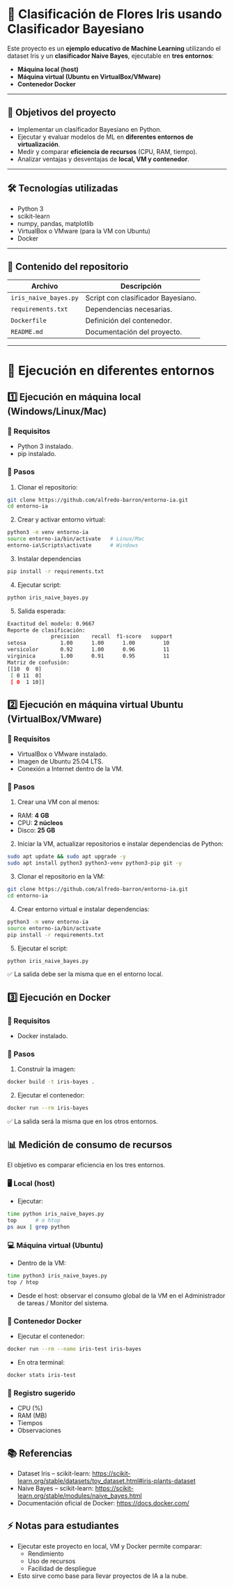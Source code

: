 # 🌸 Clasificación de Flores Iris usando Clasificador Bayesiano  

Este proyecto es un **ejemplo educativo de Machine Learning** utilizando el dataset Iris y un **clasificador Naive Bayes**, ejecutable en **tres entornos**:

- **Máquina local (host)**
- **Máquina virtual (Ubuntu en VirtualBox/VMware)**
- **Contenedor Docker**

---

## 📌 Objetivos del proyecto


- Implementar un clasificador Bayesiano en Python.
- Ejecutar y evaluar modelos de ML en **diferentes entornos de virtualización**.
- Medir y comparar **eficiencia de recursos** (CPU, RAM, tiempo).
- Analizar ventajas y desventajas de **local, VM y contenedor**.

---

## 🛠 Tecnologías utilizadas

- Python 3  
- scikit-learn  
- numpy, pandas, matplotlib  
- VirtualBox o VMware (para la VM con Ubuntu)  
- Docker  

---

## 📂 Contenido del repositorio

| Archivo | Descripción |
|---------|-------------|
| `iris_naive_bayes.py` | Script con clasificador Bayesiano. |
| `requirements.txt` | Dependencias necesarias. |
| `Dockerfile` | Definición del contenedor. |
| `README.md` | Documentación del proyecto. |

---

# 🔹 Ejecución en diferentes entornos

## 1️⃣ Ejecución en máquina local (Windows/Linux/Mac)

### 💾 Requisitos
- Python 3 instalado.  
- pip instalado.  

### 🚀 Pasos

1. Clonar el repositorio:

```bash
git clone https://github.com/alfredo-barron/entorno-ia.git
cd entorno-ia
```

2. Crear y activar entorno virtual:

```bash
python3 -m venv entorno-ia
source entorno-ia/bin/activate   # Linux/Mac
entorno-ia\Scripts\activate      # Windows
```

3.	Instalar dependencias

```bash
pip install -r requirements.txt
```

4. Ejecutar script:

```bash
python iris_naive_bayes.py
```

5. Salida esperada:

```bash
Exactitud del modelo: 0.9667
Reporte de clasificación:
              precision    recall  f1-score   support
setosa           1.00      1.00      1.00         10
versicolor       0.92      1.00      0.96         11
virginica        1.00      0.91      0.95         11
Matriz de confusión:
[[10  0  0]
 [ 0 11  0]
 [ 0  1 10]]
```

## 2️⃣ Ejecución en máquina virtual Ubuntu (VirtualBox/VMware)

### 💾 Requisitos
- VirtualBox o VMware instalado.  
- Imagen de Ubuntu 25.04 LTS.  
- Conexión a Internet dentro de la VM.

### 🚀 Pasos

1.	Crear una VM con al menos:

- RAM: **4 GB**
- CPU: **2 núcleos**
- Disco: **25 GB**

2. Iniciar la VM, actualizar repositorios e instalar dependencias de Python:

```bash
sudo apt update && sudo apt upgrade -y
sudo apt install python3 python3-venv python3-pip git -y
```

3. Clonar el repositorio en la VM:

```bash
git clone https://github.com/alfredo-barron/entorno-ia.git
cd entorno-ia
```

4. Crear entorno virtual e instalar dependencias:

```bash
python3 -m venv entorno-ia
source entorno-ia/bin/activate
pip install -r requirements.txt
```

5. Ejecutar el script:

```bash
python iris_naive_bayes.py
```

✅ La salida debe ser la misma que en el entorno local.

## 3️⃣ Ejecución en Docker

### 💾 Requisitos
- Docker instalado.

### 🚀 Pasos

1. Construir la imagen:

```bash
docker build -t iris-bayes .
```

2. Ejecutar el contenedor:

```bash
docker run --rm iris-bayes
```

✅ La salida será la misma que en los otros entornos.

## 📊 Medición de consumo de recursos

El objetivo es comparar eficiencia en los tres entornos.

### 🖥️ Local (host)

- Ejecutar:

```bash
time python iris_naive_bayes.py
top      # o htop
ps aux | grep python
```

### 💻 Máquina virtual (Ubuntu)

- Dentro de la VM:

```bash
time python3 iris_naive_bayes.py
top / htop
```

- Desde el host: observar el consumo global de la VM en el Administrador de tareas / Monitor del sistema.

### 🐳 Contenedor Docker

- Ejecutar el contenedor:

```bash
docker run --rm --name iris-test iris-bayes
```

- En otra terminal:

```bash
docker stats iris-test
```

### 📑 Registro sugerido

- CPU (%)
- RAM (MB)
- Tiempos
- Observaciones

## 📚 Referencias

- Dataset Iris – scikit-learn: https://scikit-learn.org/stable/datasets/toy_dataset.html#iris-plants-dataset
- Naive Bayes – scikit-learn: https://scikit-learn.org/stable/modules/naive_bayes.html
- Documentación oficial de Docker: https://docs.docker.com/

## ⚡ Notas para estudiantes
- Ejecutar este proyecto en local, VM y Docker permite comparar:
	- Rendimiento
	- Uso de recursos
	- Facilidad de despliegue
- Esto sirve como base para llevar proyectos de IA a la nube.